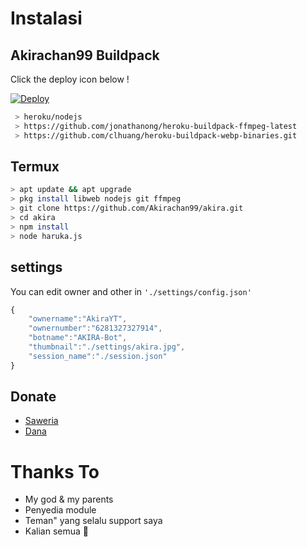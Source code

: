 

</p>
</div>


# Instalasi
## Akirachan99 Buildpack

Click the deploy icon below !

[![Deploy](https://www.herokucdn.com/deploy/button.svg)](https://heroku.com/deploy?template=https://github.com/Akirachan99/akira)

```bash
 > heroku/nodejs
 > https://github.com/jonathanong/heroku-buildpack-ffmpeg-latest
 > https://github.com/clhuang/heroku-buildpack-webp-binaries.git
```

## Termux
```bash
> apt update && apt upgrade
> pkg install libweb nodejs git ffmpeg
> git clone https://github.com/Akirachan99/akira.git
> cd akira
> npm install
> node haruka.js
```

## settings
You can edit owner and other in `'./settings/config.json'`

```ts
{
	"ownername":"AkiraYT",
	"ownernumber":"6281327327914",
	"botname":"AKIRA-Bot",
	"thumbnail":"./settings/akira.jpg",
	"session_name":"./session.json"
}
```
## Donate
- [Saweria](https://saweria.co/akir4)
- [Dana](https://link.dana.id/minta/2prq0m274ys)



# Thanks To
- My god & my parents
- Penyedia module
- Teman" yang selalu support saya
- Kalian semua 🛐
